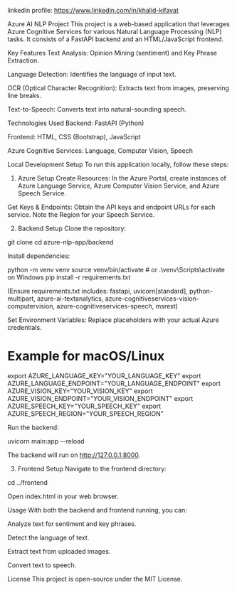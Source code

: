 linkedin profile: https://www.linkedin.com/in/khalid-kifayat

Azure AI NLP Project
This project is a web-based application that leverages Azure Cognitive Services for various Natural Language Processing (NLP) tasks. It consists of a FastAPI backend and an HTML/JavaScript frontend.

Key Features
Text Analysis: Opinion Mining (sentiment) and Key Phrase Extraction.

Language Detection: Identifies the language of input text.

OCR (Optical Character Recognition): Extracts text from images, preserving line breaks.

Text-to-Speech: Converts text into natural-sounding speech.

Technologies Used
Backend: FastAPI (Python)

Frontend: HTML, CSS (Bootstrap), JavaScript

Azure Cognitive Services: Language, Computer Vision, Speech

Local Development Setup
To run this application locally, follow these steps:

1. Azure Setup
Create Resources: In the Azure Portal, create instances of Azure Language Service, Azure Computer Vision Service, and Azure Speech Service.

Get Keys & Endpoints: Obtain the API keys and endpoint URLs for each service. Note the Region for your Speech Service.

2. Backend Setup
Clone the repository:

git clone <repository-url>
cd azure-nlp-app/backend

Install dependencies:

python -m venv venv
source venv/bin/activate # or .\venv\Scripts\activate on Windows
pip install -r requirements.txt

(Ensure requirements.txt includes: fastapi, uvicorn[standard], python-multipart, azure-ai-textanalytics, azure-cognitiveservices-vision-computervision, azure-cognitiveservices-speech, msrest)

Set Environment Variables: Replace placeholders with your actual Azure credentials.

# Example for macOS/Linux
export AZURE_LANGUAGE_KEY="YOUR_LANGUAGE_KEY"
export AZURE_LANGUAGE_ENDPOINT="YOUR_LANGUAGE_ENDPOINT"
export AZURE_VISION_KEY="YOUR_VISION_KEY"
export AZURE_VISION_ENDPOINT="YOUR_VISION_ENDPOINT"
export AZURE_SPEECH_KEY="YOUR_SPEECH_KEY"
export AZURE_SPEECH_REGION="YOUR_SPEECH_REGION"

Run the backend:

uvicorn main:app --reload

The backend will run on http://127.0.0.1:8000.

3. Frontend Setup
Navigate to the frontend directory:

cd ../frontend

Open index.html in your web browser.

Usage
With both the backend and frontend running, you can:

Analyze text for sentiment and key phrases.

Detect the language of text.

Extract text from uploaded images.

Convert text to speech.

License
This project is open-source under the MIT License.
